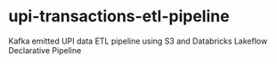 # upi-transactions-etl-pipeline
Kafka emitted UPI data ETL pipeline using S3 and Databricks Lakeflow Declarative Pipeline
